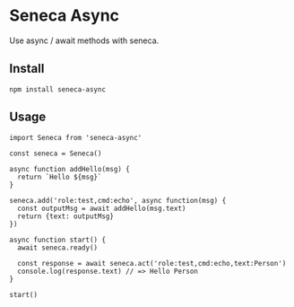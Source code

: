 # Seneca Async

Use async / await methods with seneca.

## Install

```
npm install seneca-async
```

## Usage

```
import Seneca from 'seneca-async'

const seneca = Seneca()

async function addHello(msg) {
  return `Hello ${msg}`
}

seneca.add('role:test,cmd:echo', async function(msg) {
  const outputMsg = await addHello(msg.text)
  return {text: outputMsg}
})

async function start() {
  await seneca.ready()

  const response = await seneca.act('role:test,cmd:echo,text:Person')
  console.log(response.text) // => Hello Person
}

start()
```

